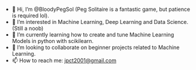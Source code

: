 - 👋 Hi, I’m @BloodyPegSol (Peg Solitaire is a fantastic game, but patience is required lol). 
- 👀 I’m interested in Machine Learning, Deep Learning and Data Science. (Still a noob)
- 🌱 I’m currently learning how to create and tune Machine Learning Models in python with scikilearn. 
- 💞️ I’m looking to collaborate on beginner projects related to Machine Learning. 
- 📫 How to reach me: jpct2001@gmail.com

<!---
BloodyPegSol/BloodyPegSol is a ✨ special ✨ repository because its `README.md` (this file) appears on your GitHub profile.
You can click the Preview link to take a look at your changes.
--->
